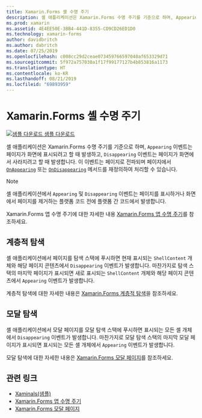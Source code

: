 ```yaml
---
title: Xamarin.Forms 셸 수명 주기
description: 셸 애플리케이션은 Xamarin.Forms 수명 주기를 기준으로 하며, Appearing 이벤트는 페이지가 화면에 표시되려고 할 때 발생하고, Disappearing 이벤트는 페이지가 화면에서 사라지려고 할 때 발생합니다.
ms.prod: xamarin
ms.assetid: 4E4EE50E-3BB4-441D-8355-CD9CD26ED1D0
ms.technology: xamarin-forms
author: davidbritch
ms.author: dabritch
ms.date: 07/25/2019
ms.openlocfilehash: c008cc29d2ceae073459766597040af653329d71
ms.sourcegitcommit: 5f972a757030a1f17f99177127b4b853816a1173
ms.translationtype: HT
ms.contentlocale: ko-KR
ms.lasthandoff: 08/21/2019
ms.locfileid: "69893959"
---
```

# <a name="xamarinforms-shell-lifecycle"></a>Xamarin.Forms 셸 수명 주기

[![샘플 다운로드](~/media/shared/download.png) 샘플 다운로드](https://github.com/xamarin/xamarin-forms-samples/tree/master/UserInterface/Xaminals/)

셸 애플리케이션은 Xamarin.Forms 수명 주기를 기준으로 하며, `Appearing` 이벤트는 페이지가 화면에 표시되려고 할 때 발생하고, `Disappearing` 이벤트는 페이지가 화면에서 사라지려고 할 때 발생합니다. 이 이벤트는 페이지로 전파되며 페이지에서 [`OnAppearing`](xref:Xamarin.Forms.Page.OnAppearing) 또는 [`OnDisappearing`](xref:Xamarin.Forms.Page.OnDisappearing) 메서드를 재정의하여 처리할 수 있습니다.

> [!NOTE]
> 셸 애플리케이션에서 `Appearing` 및 `Disappearing` 이벤트는 페이지를 표시하거나 화면에서 페이지를 제거하는 플랫폼 코드 전에 플랫폼 간 코드에서 발생합니다.

Xamarin.Forms 앱 수명 주기에 대한 자세한 내용 [Xamarin.Forms 앱 수명 주기](~/xamarin-forms/app-fundamentals/app-lifecycle.md)를 참조하세요.

## <a name="hierarchical-navigation"></a>계층적 탐색

셸 애플리케이션에서 페이지를 탐색 스택에 푸시하면 현재 표시되는 `ShellContent` 개체와 해당 페이지 콘텐츠에서 `Disappearing` 이벤트가 발생합니다. 마찬가지로 탐색 스택의 마지막 페이지가 표시되면 새로 표시되는 `ShellContent` 개체와 해당 페이지 콘텐츠에서 `Appearing` 이벤트가 발생합니다.

계층적 탐색에 대한 자세한 내용은 [Xamarin.Forms 계층적 탐색](~/xamarin-forms/app-fundamentals/navigation/hierarchical.md)을 참조하세요.

## <a name="modal-navigation"></a>모달 탐색

셸 애플리케이션에서 모달 페이지를 모달 탐색 스택에 푸시하면 표시되는 모든 셸 개체에서 `Disappearing` 이벤트가 발생합니다. 마찬가지로 모달 탐색 스택의 마지막 모달 페이지가 표시되면 표시되는 모든 셸 개체에서 `Appearing` 이벤트가 발생합니다.

모달 탐색에 대한 자세한 내용은 [Xamarin.Forms 모달 페이지](~/xamarin-forms/app-fundamentals/navigation/modal.md)를 참조하세요.

## <a name="related-links"></a>관련 링크

- [Xaminals(샘플)](https://github.com/xamarin/xamarin-forms-samples/tree/master/UserInterface/Xaminals/)
- [Xamarin.Forms 앱 수명 주기](~/xamarin-forms/app-fundamentals/app-lifecycle.md)
- [Xamarin.Forms 모달 페이지](~/xamarin-forms/app-fundamentals/navigation/modal.md)
